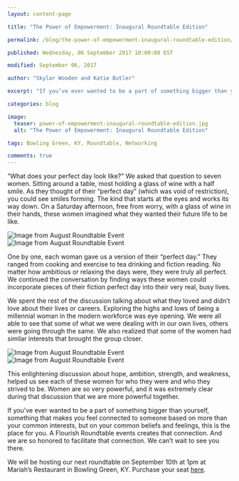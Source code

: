 ```yaml
---
layout: content-page

title: "The Power of Empowerment: Inaugural Roundtable Edition"

permalink: /blog/the-power-of-empowerment-inaugural-roundtable-edition/

published: Wednesday, 06 September 2017 10:00:00 EST

modified: September 06, 2017

author: "Skylar Wooden and Katie Butler"

excerpt: "If you’ve ever wanted to be a part of something bigger than yourself, something that makes you feel connected to someone based on more than your common interests, but on your common beliefs and feelings, this is the place for you."

categories: blog

image:
  teaser: power-of-empowerment-inaugural-roundtable-edition.jpg
  alt: "The Power of Empowerment: Inaugural Roundtable Edition"

tags: Bowling Green, KY, Roundtable, Networking

comments: true
---
```


“What does your perfect day look like?” We asked that question to seven women. Sitting around a table, most holding a glass of wine with a half smile. As they thought of their “perfect day” (which was void of restriction), you could see smiles forming. The kind that starts at the eyes and works its way down. On a Saturday afternoon, free from worry, with a glass of wine in their hands, these women imagined what they wanted their future life to be like. 

<div class="row">
  <div class="col-sm-6">
    <img class="img-fluid" src="{{site.url}}/images/posts/power-of-empowerment/roundtable-event1.jpg" alt="Image from August Roundtable Event" data-pin-nopin="true">
  </div>
  <div class="col-sm-6">
    <img class="img-fluid" src="{{site.url}}/images/posts/power-of-empowerment/roundtable-event2.jpg" alt="Image from August Roundtable Event" data-pin-nopin="true">
  </div>
</div>

One by one, each woman gave us a version of their “perfect day.” They ranged from cooking and exercise to tea drinking and fiction reading. No matter how ambitious or relaxing the days were, they were truly all perfect. We continued the conversation by finding ways these women could incorporate pieces of their fiction perfect day into their very real, busy lives. 

We spent the rest of the discussion talking about what they loved and didn’t love about their lives or careers. Exploring the highs and lows of being a millennial woman in the modern workforce was eye opening. We were all able to see that some of what we were dealing with in our own lives, others were going through the same. We also realized that some of the women had similar interests that brought the group closer.


<div class="row">
  <div class="col-sm-6">
    <img class="img-fluid" src="{{site.url}}/images/posts/power-of-empowerment/roundtable-event3.jpg" alt="Image from August Roundtable Event" data-pin-nopin="true">
  </div>
  <div class="col-sm-6">
    <img class="img-fluid" src="{{site.url}}/images/posts/power-of-empowerment/roundtable-event4.jpg" alt="Image from August Roundtable Event" data-pin-nopin="true">
  </div>
</div>

This enlightening discussion about hope, ambition, strength, and weakness, helped us see each of these women for who they were and who they strived to be. Women are so very powerful, and it was extremely clear during that discussion that we are more powerful together. 

If you’ve ever wanted to be a part of something bigger than yourself, something that makes you feel connected to someone based on more than your common interests, but on your common beliefs and feelings, this is the place for you. A Flourish Roundtable events creates that connection. And we are so honored to facilitate that connection. We can’t wait to see you there. 

We will be hosting our next roundtable on September 10th at 1pm at Mariah’s Restaurant in Bowling Green, KY. Purchase your seat <a href="https://10to8.com/book/ebokwa-free/282475/" target="_blank">here</a>.
